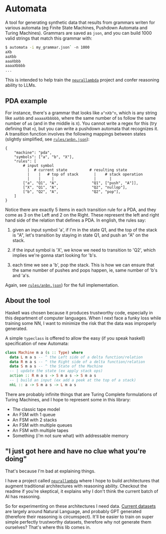 # Automata

A tool for generating synthetic data that results from grammars writen for various automata (eg Finite State Machines, Pushdown Automata and Turing Machines). Grammars are saved as `json`, and you can build 1000 valid strings that match this grammar with:

```sh
$ automata -i my_grammar.json` -n 1000
aXb
aaXbb
aaaXbbb
aaaaXbbbb
...
```

This is intended to help train the [`neurallambda`](https://github.com/neurallambda/neurallambda) project and confer reasoning ability to LLMs.

## PDA example

For instance, there's a grammar that looks like `a^nXb^n`, which is any string like `aaXbb` and `aaaaaXbbbbb`, where the same number of `b`s follow the same number of `a`s (and in the middle is `X`). You cannot write a regex for this (try defining that `n`), but you can write a pushdown automata that recognizes it. A transition function involves the following mappings between states (slightly simplified, see [`rules/anbn.json`](rules/anbn.json)):

```
{
    "machine": "pda",
    "symbols": ["a", "b", "X"],
    "rules": [
        # input symbol
          |  # current state          # resulting state
          |    |   # top of stack       |    # stack operation
          |    |     |                  |      |
        ["a", "Q1", "A",               "Q1", ["push", "A"]],
        ["X", "Q1", "A",               "Q2", "nullop"],
        ["b", "Q2", "A",               "Q2", "pop"],
    ]
}
```

Notice there are exactly 5 items in each transition rule for a PDA, and they come as 3 on the Left and 2 on the Right. These represent the left and right hand side of the relation that defines a PDA. In english, the rules say:

1. given an input symbol 'a', if I'm in the state Q1, and the top of the stack is "A", let's transition by staying in state Q1, and push an "A" on the stack.

2. if the input symbol is 'X', we know we need to transition to 'Q2', which implies we're gonna start looking for 'b's.

3. each time we see a 'b', pop the stack. This is how we can ensure that the same number of pushes and pops happen, ie, same number of 'b's and 'a's.

Again, see [`rules/anbn.json`](rules/anbn.json)) for the full implementation.


## About the tool


Haskell was chosen because it produces trustworthy code, especially in this department of computer languages. When I next face a funky loss while training some NN, I want to minimize the risk that the data was improperly generated.

A simple `typeclass` is offered to allow the easy (if you speak haskell) specification of new Automata:

```haskell
class Machine m a (s :: Type) where
  data L m a s -- ^ the Left side of a delta function/relation
  data R m a s -- ^ the Right side of a delta function/relation
  data S m a s -- ^ the State of the Machine
  -- | update the state (ex apply stack ops)
  action :: R m a s -> S m a s -> S m a s
  -- | build an input (ex add a peek at the top of a stack)
  mkL :: a -> S m a s -> L m a s
```

There are probably infinite things that are Turing Complete formulations of Turing Machines, and I hope to represent some in this library:

- The classic tape model
- An FSM with 1 queue
- An FSM with 2 stacks
- An FSM with multiple queues
- An FSM with multiple tapes
- Something (i'm not sure what) with addressable memory


## "I just got here and have no clue what you're doing"

That's because I'm bad at explaining things.

I have a project called [`neurallambda`](https://github.com/neurallambda/neurallambda) where I hope to build architectures that augment traditional architectures with reasoning ability. Checkout the readme if you're skeptical, it explains why I don't think the current batch of AI has reasoning.

So for experimenting on these architectures I need data. [Current datasets](https://github.com/neurallambda/awesome-reasoning) are largely around Natural Language, and probably GPT generated (therefore their reasoning is circumspect). It'll be easier to train on super simple perfectly trustworthy datasets, therefore why not generate them ourselves? That's where this lib comes in.
